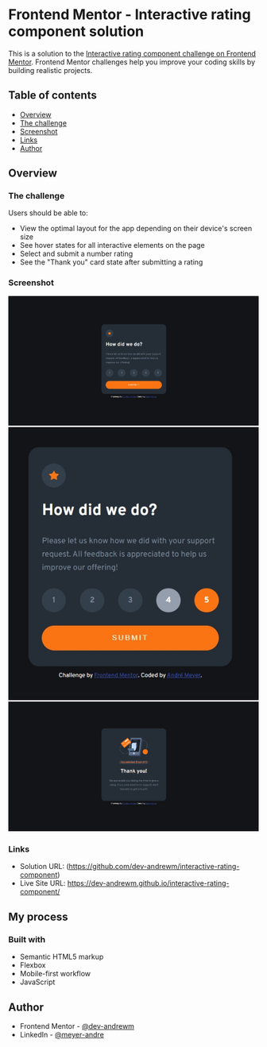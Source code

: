 # Frontend Mentor - Interactive rating component solution

This is a solution to the [Interactive rating component challenge on Frontend Mentor](https://www.frontendmentor.io/challenges/interactive-rating-component-koxpeBUmI). Frontend Mentor challenges help you improve your coding skills by building realistic projects. 

## Table of contents

- [Overview](#overview)
- [The challenge](#the-challenge)
- [Screenshot](#screenshot)
- [Links](#links)
- [Author](#author)

## Overview

### The challenge

Users should be able to:

- View the optimal layout for the app depending on their device's screen size
- See hover states for all interactive elements on the page
- Select and submit a number rating
- See the "Thank you" card state after submitting a rating

### Screenshot

![](screenshots/desktop_rating_state.jpg)
![](screenshots/desktop_active_state.jpg)
![](screenshots/desktop_thankyou_state.jpg)

### Links

- Solution URL: (https://github.com/dev-andrewm/interactive-rating-component)
- Live Site URL: https://dev-andrewm.github.io/interactive-rating-component/

## My process

### Built with

- Semantic HTML5 markup
- Flexbox
- Mobile-first workflow
- JavaScript

## Author

- Frontend Mentor - [@dev-andrewm](https://www.frontendmentor.io/profile/dev-andrewm)
- LinkedIn - [@meyer-andre](https://www.linkedin.com/in/meyer-andre)

